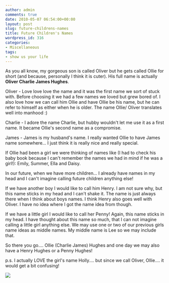 ```yaml
---
author: admin
comments: true
date: 2010-05-07 06:54:00+00:00
layout: post
slug: future-childrens-names
title: Future Children's Names
wordpress_id: 316
categories:
- Miscellaneous
tags:
- show us your life
---
```


As you all know, my gorgeous son is called Oliver but he gets called Ollie for short (and because, personally I think it is cuter).  His full name is actually **Oliver Charlie James Hughes**.

  


Oliver - Love love love the name and it was the first name we sort of stuck with.  Before choosing it we had a few names we loved but grew bored of.  I also love how we can call him Ollie and have Ollie be his name, but he can refer to himself as either when he is older.  The name Ollie/ Oliver translates well into manhood :)

  


Charlie - I adore the name Charlie, but hubby wouldn't let me use it as a first name.  It became Ollie's second name as a compromise.

  


James - James is my husband's name.  I really wanted Ollie to have James name somewhere... I just think it is really nice and really special.

  


If Ollie had been a girl we were thinking of names like (I had to check his baby book because I can't remember the names we had in mind if he was a girl!): Emily, Summer, Ella and Daisy. 

  


In our future, when we have more children... I already have names in my head and I can't imagine calling future children anything else!

  


If we have another boy I would like to call him Henry.  I am not sure why, but this name sticks in my head and I can't shake it.  The name is just always there when I think about boys names.  I think Henry also goes well with Oliver.  I have no idea where I got the name idea from though.

  


If we have a little girl I would like to call her Penny!  Again, this name sticks in my head.  I have thought about this name so much, that I can not imagine calling a little girl anything else.  We may use one or two of our previous girls name ideas as middle names.  My middle name is Lee so we may include that.

  


So there you go.... Ollie (Charlie James) Hughes and one day we may also have a Henry Hughes or a Penny Hughes!

  


p.s. I actually LOVE the girl's name Holly.... but since we call Oliver, Ollie.... it would get a bit confusing!

![](https://blogger.googleusercontent.com/tracker/251139911615938991-140983248487741895?l=www.outmumbered.com)
